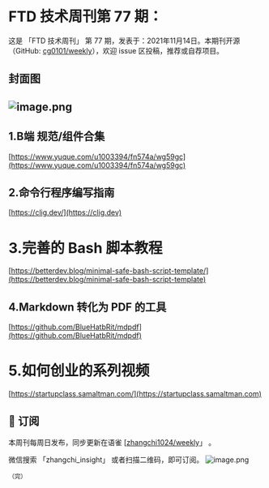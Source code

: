 # FTD 技术周刊第 77 期：
这是 「FTD 技术周刊」 第 77 期，发表于：2021年11月14日。本期刊开源（GitHub: [cg0101/weekly](https://github.com/cg0101/weekly)），欢迎 issue 区投稿，推荐或自荐项目。
## 封面图


## ![image.png](https://cdn.nlark.com/yuque/0/2021/png/132503/1635854063879-9688580c-4fb0-485b-9a8d-fdbbad59b770.png#clientId=u93fa760a-dea2-4&from=paste&height=721&id=u3d9e1a6a&margin=%5Bobject%20Object%5D&name=image.png&originHeight=721&originWidth=1080&originalType=binary&ratio=1&size=1834013&status=done&style=none&taskId=u9fe75237-3775-4633-8af6-f98065937c0&width=1080)
## 1.B端 规范/组件合集 
[https://www.yuque.com/u1003394/fn574a/wg59gc](https://www.yuque.com/u1003394/fn574a/wg59gc)

## 2.命令行程序编写指南 
[https://clig.dev/](https://clig.dev)

# 3.完善的 Bash 脚本教程 
[https://betterdev.blog/minimal-safe-bash-script-template/](https://betterdev.blog/minimal-safe-bash-script-template)

## 4.Markdown 转化为 PDF 的工具 
[https://github.com/BlueHatbRit/mdpdf](https://github.com/BlueHatbRit/mdpdf)

# 5.如何创业的系列视频 
[https://startupclass.samaltman.com/](https://startupclass.samaltman.com)



## 📅 订阅
本周刊每周日发布，同步更新在语雀 [[zhangchi1024/weekly](https://www.yuque.com/zhangchi1024/weekly)」 。


微信搜索 「zhangchi_insight」 或者扫描二维码，即可订阅。
    ![image.png](https://cdn.nlark.com/yuque/0/2021/jpeg/132503/1640750963398-e8538e9e-6b96-46f7-abff-c93b56bdd377.jpeg?x-oss-process=image%2Fwatermark%2Ctype_d3F5LW1pY3JvaGVp%2Csize_36%2Ctext_5byg6amw%2Ccolor_FFFFFF%2Cshadow_50%2Ct_80%2Cg_se%2Cx_10%2Cy_10%2Fresize%2Cw_426%2Climit_0)
    
    （完）